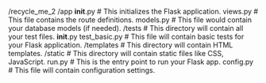 /recycle_me_2
    /app
        __init__.py       # This initializes the Flask application.
        views.py          # This file contains the route definitions.
        models.py         # This file would contain your database models (if needed).
    /tests                # This directory will contain all your test files.
        __init__.py
        test_basic.py     # This file will contain basic tests for your Flask application.
    /templates            # This directory will contain HTML templates.
    /static               # This directory will contain static files like CSS, JavaScript.
    run.py                # This is the entry point to run your Flask app.
    config.py             # This file will contain configuration settings.
